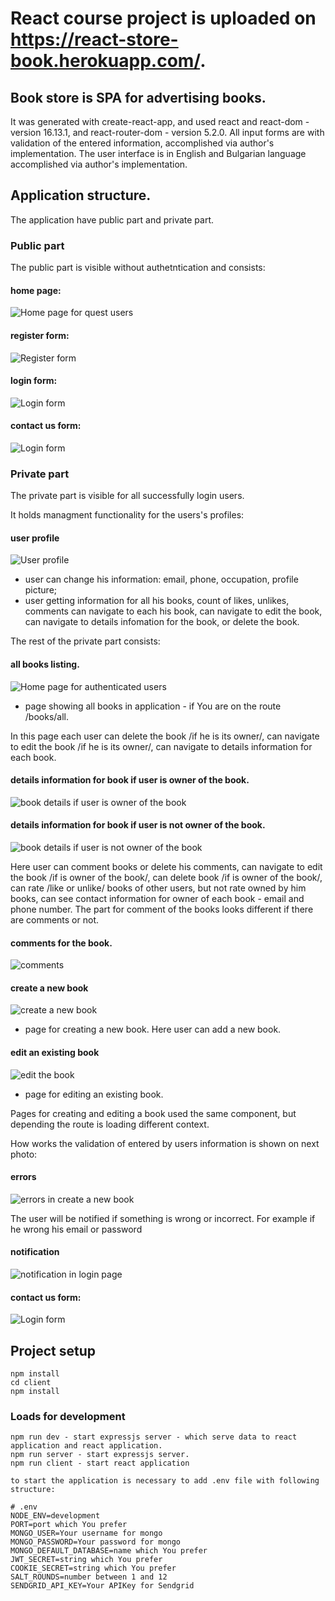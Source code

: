 # React course project is uploaded on https://react-store-book.herokuapp.com/.

## Book store is SPA for advertising books.

It was generated with create-react-app, and used react and react-dom - version 16.13.1, and react-router-dom - version 5.2.0. All input forms are with validation of the entered information, accomplished via author's implementation. The user interface is in English and Bulgarian language accomplished via author's implementation.

## Application structure.

The application have public part and private part.

### Public part

The public part is visible without authetntication and consists: 

#### home page:  
![Home page for quest users](/images/homePageQuestUsers.png)

#### register form:  
![Register form](/images/userRegister.png)

#### login form:
![Login form](/images/userLogin.png)

#### contact us form:
![Login form](/images/contactUsNotLoggedUser.png)

### Private part

The private part is visible for all successfully login users.

It holds managment functionality for the users's profiles:

#### user profile
![User profile](/images/userProfile.png)

- user can change his information: email, phone, occupation, profile picture;
- user getting information for all his books, count of likes, unlikes, comments can navigate to each his book, can navigate to edit the book, can navigate to details infomation for the book, or delete the book.

The rest of the private part consists:
#### all books listing.
![Home page for authenticated users](/images/homePageLoggedInUsers.png)

- page showing all books in application - if You are on the route /books/all.

In this page each user can delete the book /if he is its owner/, can navigate to edit the book /if he is its owner/, can navigate to details information for each book. 

#### details information for book if user is owner of the book.
![book details if user is owner of the book](/images/bookDetails%20if%20user%20is%20owner%20book.png)

#### details information for book if user is not owner of the book.
![book details if user is not owner of the book](/images/bookDetails%20if%20user%20is%20not%20owner%20book.png)

Here user can comment books or delete his comments, can navigate to edit the book /if is owner of the book/, can delete book /if is owner of the book/, can rate /like or unlike/ books of other users, but not rate owned by him books, can see contact information for owner of each book - email and phone number. The part for comment of the books looks different if there are comments or not.

#### comments for the book.
![comments](/images/bookComments.png)

#### create a new book
![create a new book](/images/bookCreate.png)

- page for creating a new book. Here user can add a new book.

#### edit an existing book
![edit the book](/images/bookEdit.png)

- page for editing an existing book.

Pages for creating and editing a book used the same component, but depending the route is loading different context.

How works the validation of entered by users information is shown on next photo:

#### errors
![errors in create a new book](/images/Errors.png)

The user will be notified if something is wrong or incorrect. For example if he wrong his email or password

#### notification
![notification in login page](/images/Notification.png)

#### contact us form:
![Login form](/images/contactUsLoggedUser.png)

## Project setup
```
npm install
cd client
npm install
```

### Loads for development
```
npm run dev - start expressjs server - which serve data to react application and react application.
npm run server - start expressjs server.
npm run client - start react application

to start the application is necessary to add .env file with following structure:

# .env
NODE_ENV=development
PORT=port which You prefer
MONGO_USER=Your username for mongo
MONGO_PASSWORD=Your password for mongo
MONGO_DEFAULT_DATABASE=name which You prefer
JWT_SECRET=string which You prefer
COOKIE_SECRET=string which You prefer
SALT_ROUNDS=number between 1 and 12
SENDGRID_API_KEY=Your APIKey for Sendgrid
```
